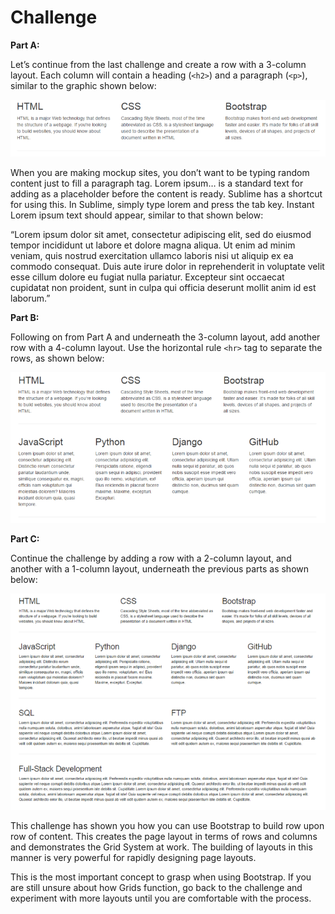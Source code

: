 # Challenge

**Part A:**

Let’s continue from the last challenge and create a row with a 3-column layout. Each column will contain a heading (`<h2>`) and a paragraph (`<p>`), similar to the graphic shown below:


![](imgs/109.png)

 
When you are making mockup sites, you don’t want to be typing random content just to fill a paragraph tag. Lorem ipsum… is a standard text for adding as a placeholder before the content is ready. Sublime has a shortcut for using this. In Sublime, simply type lorem and press the tab key. Instant Lorem ipsum text should appear, similar to that shown below:

“Lorem ipsum dolor sit amet, consectetur adipiscing elit, sed do eiusmod tempor incididunt ut labore et dolore magna aliqua. Ut enim ad minim veniam, quis nostrud exercitation ullamco laboris nisi ut aliquip ex ea commodo consequat. Duis aute irure dolor in reprehenderit in voluptate velit esse cillum dolore eu fugiat nulla pariatur. Excepteur sint occaecat cupidatat non proident, sunt in culpa qui officia deserunt mollit anim id est laborum.”


**Part B:**

Following on from Part A and underneath the 3-column layout, add another row with a 4-column layout. Use the horizontal rule `<hr>` tag to separate the rows, as shown below:

![](imgs/110.png)

**Part C:**

Continue the challenge by adding a row with a 2-column layout, and another with a 1-column layout, underneath the previous parts as shown below:

![](imgs/111.png)

This challenge has shown you how you can use Bootstrap to build row upon row of content. This creates the page layout in terms of rows and columns and demonstrates the Grid System at work. The building of layouts in this manner is very powerful for rapidly designing page layouts.

This is the most important concept to grasp when using Bootstrap. If you are still unsure about how Grids function, go back to the challenge and experiment with more layouts until you are comfortable with the process.
